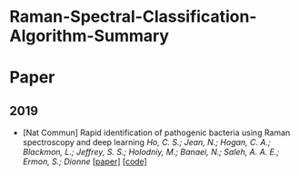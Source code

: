 # Raman-Spectral-Classification-Algorithm-Summary

# Paper
## 2019

- [Nat Commun] Rapid identification of pathogenic bacteria using Raman spectroscopy and deep learning
_Ho, C. S.; Jean, N.; Hogan, C. A.; Blackmon, L.; Jeffrey, S. S.; Holodniy, M.; Banaei, N.; Saleh, A. A. E.; Ermon, S.; Dionne_
 [[paper]](https://www.nature.com/articles/s41467-019-12898-9)    [[code]](https://github.com/csho33/bacteria-ID)

    

